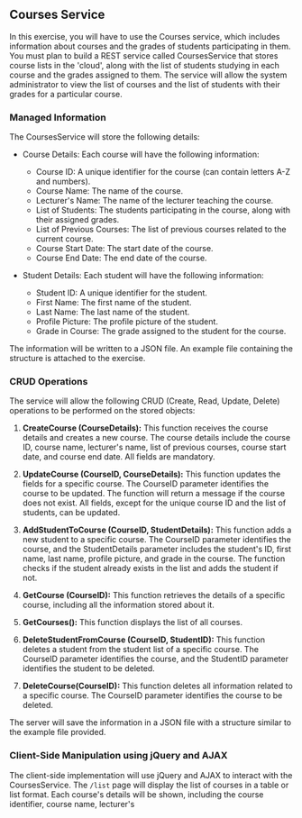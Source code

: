 ## Courses Service

In this exercise, you will have to use the Courses service, which includes information about courses and the grades of students participating in them. You must plan to build a REST service called CoursesService that stores course lists in the 'cloud', along with the list of students studying in each course and the grades assigned to them. The service will allow the system administrator to view the list of courses and the list of students with their grades for a particular course.

### Managed Information

The CoursesService will store the following details:

- Course Details: Each course will have the following information:
  - Course ID: A unique identifier for the course (can contain letters A-Z and numbers).
  - Course Name: The name of the course.
  - Lecturer's Name: The name of the lecturer teaching the course.
  - List of Students: The students participating in the course, along with their assigned grades.
  - List of Previous Courses: The list of previous courses related to the current course.
  - Course Start Date: The start date of the course.
  - Course End Date: The end date of the course.

- Student Details: Each student will have the following information:
  - Student ID: A unique identifier for the student.
  - First Name: The first name of the student.
  - Last Name: The last name of the student.
  - Profile Picture: The profile picture of the student.
  - Grade in Course: The grade assigned to the student for the course.

The information will be written to a JSON file. An example file containing the structure is attached to the exercise.

### CRUD Operations

The service will allow the following CRUD (Create, Read, Update, Delete) operations to be performed on the stored objects:

1. **CreateCourse (CourseDetails):** This function receives the course details and creates a new course. The course details include the course ID, course name, lecturer's name, list of previous courses, course start date, and course end date. All fields are mandatory.

2. **UpdateCourse (CourseID, CourseDetails):** This function updates the fields for a specific course. The CourseID parameter identifies the course to be updated. The function will return a message if the course does not exist. All fields, except for the unique course ID and the list of students, can be updated.

3. **AddStudentToCourse (CourseID, StudentDetails):** This function adds a new student to a specific course. The CourseID parameter identifies the course, and the StudentDetails parameter includes the student's ID, first name, last name, profile picture, and grade in the course. The function checks if the student already exists in the list and adds the student if not.

4. **GetCourse (CourseID):** This function retrieves the details of a specific course, including all the information stored about it.

5. **GetCourses():** This function displays the list of all courses.

6. **DeleteStudentFromCourse (CourseID, StudentID):** This function deletes a student from the student list of a specific course. The CourseID parameter identifies the course, and the StudentID parameter identifies the student to be deleted.

7. **DeleteCourse(CourseID):** This function deletes all information related to a specific course. The CourseID parameter identifies the course to be deleted.

The server will save the information in a JSON file with a structure similar to the example file provided.

### Client-Side Manipulation using jQuery and AJAX

The client-side implementation will use jQuery and AJAX to interact with the CoursesService. The `/list` page will display the list of courses in a table or list format. Each course's details will be shown, including the course identifier, course name, lecturer's
